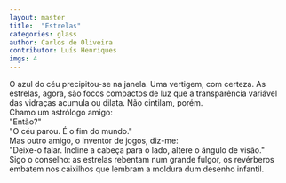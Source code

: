 ```yaml
---
layout: master
title:  "Estrelas"
categories: glass
author: Carlos de Oliveira
contributor: Luís Henriques
imgs: 4
---
```


O azul do céu precipitou-se na janela. Uma vertigem, com certeza. As estrelas, agora, são focos compactos de luz que a transparência variável das vidraças acumula ou dilata. Não cintilam, porém.  
Chamo um astrólogo amigo:  
"Então?"  
"O céu parou. É o fim do mundo."  
Mas outro amigo, o inventor de jogos, diz-me:  
"Deixe-o falar. Incline a cabeça para o lado, altere o ângulo de visão."  
Sigo o conselho: as estrelas rebentam num grande fulgor, os revérberos embatem nos caixilhos que lembram a moldura dum desenho infantil.  
 


